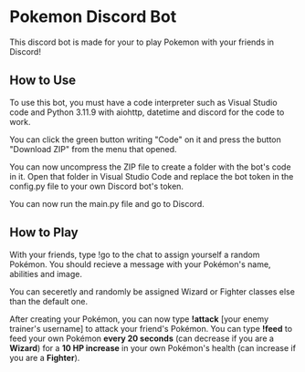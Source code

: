 # Pokemon Discord Bot

This discord bot is made for your to play Pokemon with your friends in Discord!

## How to Use

To use this bot, you must have a code interpreter such as Visual Studio code and Python 3.11.9 with aiohttp, datetime and discord for the code to work.

You can click the green button writing "Code" on it and press the button "Download ZIP" from the menu that opened.

You can now uncompress the ZIP file to create a folder with the bot's code in it. Open that folder in Visual Studio Code and replace the bot token in the config.py file to your own Discord bot's token.

You can now run the main.py file and go to Discord.

## How to Play

With your friends, type !go to the chat to assign yourself a random Pokémon. You should recieve a message with your Pokémon's name, abilities and image.

You can seceretly and randomly be assigned Wizard or Fighter classes else than the default one.

After creating your Pokémon, you can now type **!attack** [your enemy trainer's username] to attack your friend's Pokémon.
You can type **!feed** to feed your own Pokémon **every 20 seconds** (can decrease if you are a **Wizard**) for a **10 HP increase** in your own Pokémon's health (can increase if you are a **Fighter**).